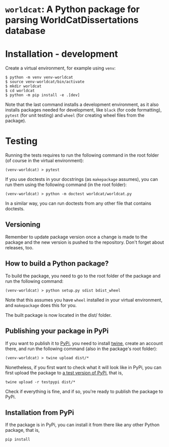 # `worldcat`: A Python package for parsing WorldCatDissertations database


# Installation - development

Create a virtual environment, for example using `venv`:

```shell
$ python -m venv venv-worldcat
$ source venv-worldcat/bin/activate
$ mkdir worldcat
$ cd worldcat
$ python -m pip install -e .[dev]

```

Note that the last command installs a development environment, as it also installs packages needed for development, like `black` (for code formatting), `pytest` (for unit testing) and `wheel` (for creating wheel files from the package).


# Testing

Running the tests requires to run the following command in the root folder (of course in the virtual environment):

```shell
(venv-worldcat) > pytest
```

If you use doctests in your docstrings (as `makepackage` assumes), you can run them using the following command (in the root folder):

```shell
(venv-worldcat) > python -m doctest worldcat/worldcat.py
```

In a similar way, you can run doctests from any other file that contains doctests.


## Versioning

Remember to update package version once a change is made to the package and the new version is pushed to the repository. Don't forget about releases, too.


## How to build a Python package?

To build the package, you need to go to the root folder of the package and run the following command:

```shell
(venv-worldcat) > python setup.py sdist bdist_wheel
```

Note that this assumes you have `wheel` installed in your virtual environment, and `makepackage` does this for you.

The built package is now located in the dist/ folder.


## Publishing your package in PyPi

If you want to publish it to [PyPi](https://pypi.org/), you need to install [twine](https://twine.readthedocs.io/en/latest/), create an account there, and run the following command (also in the package's root folder):

```shell
(venv-worldcat) > twine upload dist/*
```

Nonetheless, if you first want to check what it will look like in PyPi, you can first upload the package to [a test version of PyPi](https://test.pypi.org/), that is, 

```shell
twine upload -r testpypi dist/*
```

Check if everything is fine, and if so, you're ready to publish the package to PyPi.

## Installation from PyPi

If the package is in PyPi, you can install it from there like any other Python package, that is,

```shell
pip install 
```
